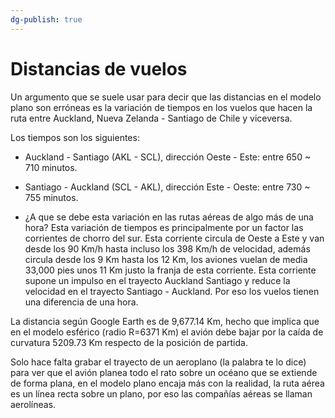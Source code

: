 ```yaml
---
dg-publish: true
---
```


# Distancias de vuelos

Un argumento que se suele usar para decir que las distancias en el modelo plano son erróneas es la variación de tiempos en los vuelos que hacen la ruta entre Auckland, Nueva Zelanda - Santiago de Chile y viceversa.

Los tiempos son los siguientes:
- Auckland - Santiago (AKL - SCL), dirección Oeste - Este: entre 650 ~ 710 minutos.
- Santiago - Auckland (SCL - AKL), dirección Este - Oeste: entre 730 ~ 755 minutos.

- ¿A que se debe esta variación en las rutas aéreas de algo más de una hora? 
Esta variación de tiempos es principalmente por un factor las corrientes de chorro del sur. Esta corriente circula de Oeste a Este y van desde los 90 Km/h hasta incluso los 398 Km/h de velocidad, además circula desde los 9 Km hasta los 12 Km, los aviones vuelan de media 33,000 pies unos 11 Km justo la franja de esta corriente. Esta corriente supone un impulso en el trayecto Auckland Santiago y reduce la velocidad en el trayecto Santiago - Auckland. Por eso los vuelos tienen una diferencia de una hora.

La distancia según Google Earth es de 9,677.14 Km, hecho que implica que en el modelo esférico (radio R=6371 Km) el avión debe bajar por la caída de curvatura 5209.73 Km respecto de la posición de partida.

Solo hace falta grabar el trayecto de un aeroplano (la palabra te lo dice) para ver que el avión planea todo el rato sobre un océano que se extiende de forma plana, en el modelo plano encaja más con la realidad, la ruta aérea es un línea recta sobre un plano, por eso las compañías aéreas se llaman aerolíneas.
